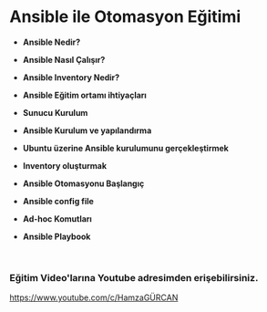 # Ansible ile Otomasyon Eğitimi

* **Ansible Nedir?**

* **Ansible Nasıl Çalışır?**

* **Ansible Inventory Nedir?**

* **Ansible Eğitim ortamı ihtiyaçları**

* **Sunucu Kurulum**	

* **Ansible Kurulum ve yapılandırma**

* **Ubuntu üzerine Ansible kurulumunu gerçekleştirmek**

* **Inventory oluşturmak**

* **Ansible Otomasyonu Başlangıç**

* **Ansible config file**

* **Ad-hoc Komutları**

* **Ansible Playbook**
<br />

### Eğitim Video'larına Youtube adresimden erişebilirsiniz.
https://www.youtube.com/c/HamzaGÜRCAN
